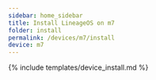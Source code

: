 ```yaml
---
sidebar: home_sidebar
title: Install LineageOS on m7
folder: install
permalink: /devices/m7/install
device: m7
---
```

{% include templates/device_install.md %}
